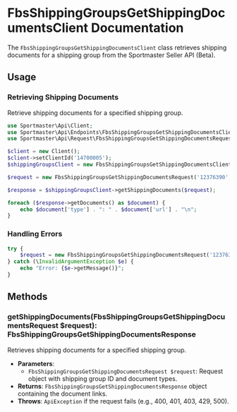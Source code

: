 # FbsShippingGroupsGetShippingDocumentsClient Documentation

The `FbsShippingGroupsGetShippingDocumentsClient` class retrieves shipping documents for a shipping group from the Sportmaster Seller API (Beta).

## Usage

### Retrieving Shipping Documents

Retrieve shipping documents for a specified shipping group.

```php
use Sportmaster\Api\Client;
use Sportmaster\Api\Endpoints\FbsShippingGroupsGetShippingDocumentsClient;
use Sportmaster\Api\Request\FbsShippingGroupsGetShippingDocumentsRequest;

$client = new Client();
$client->setClientId('14700005');
$shippingGroupsClient = new FbsShippingGroupsGetShippingDocumentsClient($client);

$request = new FbsShippingGroupsGetShippingDocumentsRequest('12376390', ['ACT', 'LABEL']);

$response = $shippingGroupsClient->getShippingDocuments($request);

foreach ($response->getDocuments() as $document) {
    echo $document['type'] . ": " . $document['url'] . "\n";
}
```

### Handling Errors

```php
try {
    $request = new FbsShippingGroupsGetShippingDocumentsRequest('12376390', []);
} catch (\InvalidArgumentException $e) {
    echo "Error: {$e->getMessage()}";
}
```

## Methods

### getShippingDocuments(FbsShippingGroupsGetShippingDocumentsRequest $request): FbsShippingGroupsGetShippingDocumentsResponse

Retrieves shipping documents for a specified shipping group.

- **Parameters**:
  - `FbsShippingGroupsGetShippingDocumentsRequest $request`: Request object with shipping group ID and document types.
- **Returns**: `FbsShippingGroupsGetShippingDocumentsResponse` object containing the document links.
- **Throws**: `ApiException` if the request fails (e.g., 400, 401, 403, 429, 500).